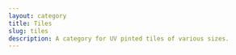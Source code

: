 ```yaml
---
layout: category
title: Tiles
slug: tiles
description: A category for UV pinted tiles of various sizes.
---
```

